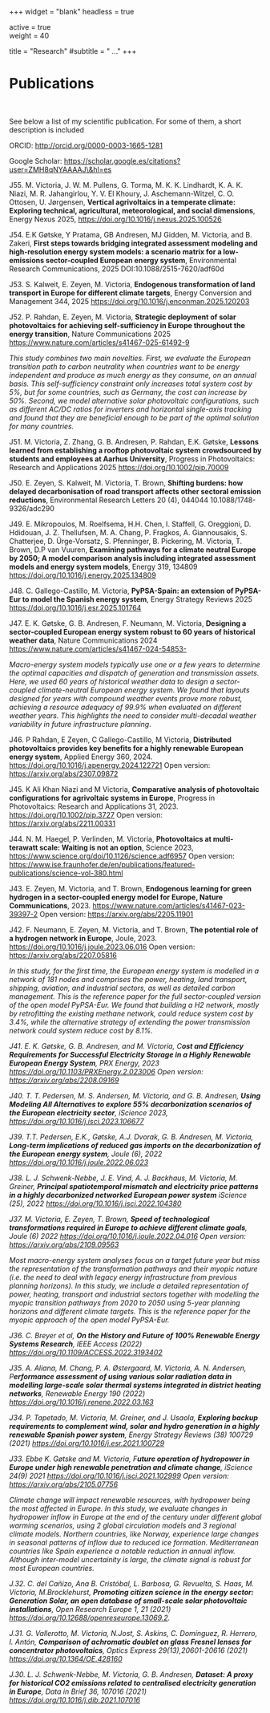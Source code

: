 +++
widget = "blank"
headless = true

active = true  
weight = 40

title = "Research"
#subtitle = " ..."
+++

# Publications

 



See below a list of my scientific publication. For some of them, a short description is included



ORCID: http://orcid.org/0000-0003-1665-1281

Google Scholar: https://scholar.google.es/citations?user=ZMH8qNYAAAAJ\&hl=es





J55. M. Victoria, J. W. M. Pullens, G. Torma, M. K. K. Lindhardt, K. A. K. Niazi, M. R. Jahangirlou, Y. V. El Khoury, J. Aschemann-Witzel, C. O. Ottosen, U. Jørgensen, **Vertical agrivoltaics in a temperate climate: Exploring technical, agricultural, meteorological, and social dimensions**, Energy Nexus 2025, https://doi.org/10.1016/j.nexus.2025.100526



J54. E.K Gøtske, Y Pratama, GB Andresen, MJ Gidden, M. Victoria, and B. Zakeri, **First steps towards bridging integrated assessment modeling and high-resolution energy system models: a scenario matrix for a low-emissions sector-coupled European energy system**, Environmental Research Communications, 2025 DOI:10.1088/2515-7620/adf60d



J53. S. Kalweit, E. Zeyen, M. Victoria, **Endogenous transformation of land transport in Europe for different climate targets**, Energy Conversion and Management 344, 2025 https://doi.org/10.1016/j.enconman.2025.120203





J52. P. Rahdan, E. Zeyen, M. Victoria, **Strategic deployment of solar photovoltaics for achieving self-sufficiency in Europe throughout the energy transition**, Nature Communications 2025 https://www.nature.com/articles/s41467-025-61492-9



*This study combines two main novelties. First, we evaluate the European transition path to carbon neutrality when countries want to be energy independent and produce as much energy as they consume, on an annual basis. This self-sufficiency constraint only increases total system cost by 5%, but for some countries, such as Germany, the cost can increase by 50%. Second, we model alternative solar photovoltaic configurations, such as different AC/DC ratios for inverters and horizontal single-axis tracking and found that they are beneficial enough to be part of the optimal solution for many countries.*



J51. M. Victoria, Z. Zhang, G. B. Andresen, P. Rahdan, E.K. Gøtske, **Lessons learned from establishing a rooftop photovoltaic system crowdsourced by students and employees at Aarhus University**, Progress in Photovoltaics: Research and Applications 2025  https://doi.org/10.1002/pip.70009



J50. E. Zeyen, S. Kalweit, M. Victoria, T. Brown, **Shifting burdens: how delayed decarbonisation of road transport affects other sectoral emission reductions**, Environmental Research Letters 20 (4), 044044 10.1088/1748-9326/adc290



J49. E. Mikropoulos, M. Roelfsema, H.H. Chen, I. Staffell, G. Oreggioni, D. Hdidouan, J. Z. Thellufsen, M. A. Chang, P. Fragkos, A. Giannousakis, S. Chatterjee, D. Ürge-Vorsatz, S. Pfenninger, B. Pickering, M. Victoria, T. Brown, D.P van Vuuren, **Examining pathways for a climate neutral Europe by 2050; A model comparison analysis including integrated assessment models and energy system models**, Energy 319, 134809 https://doi.org/10.1016/j.energy.2025.134809



J48. C. Gallego-Castillo, M. Victoria, **PyPSA-Spain: an extension of PyPSA-Eur to model the Spanish energy system**, Energy Strategy Reviews 2025 https://doi.org/10.1016/j.esr.2025.101764



J47. E. K. Gøtske, G. B. Andresen, F. Neumann, M. Victoria, **Designing a sector-coupled European energy system robust to 60 years of historical weather data**, Nature Communications 2024 https://www.nature.com/articles/s41467-024-54853-



*Macro-energy system models typically use one or a few years to determine the optimal capacities and dispatch of generation and transmission assets. Here, we used 60 years of historical weather data to design a sector-coupled climate-neutral European energy system. We found that layouts designed for years with compound weather events prove more robust, achieving a resource adequacy of 99.9% when evaluated on different weather years. This highlights the need to consider multi-decadal weather variability in future infrastructure planning*.



J46. P Rahdan, E Zeyen, C Gallego-Castillo, M Victoria, **Distributed photovoltaics provides key benefits for a highly renewable European energy system**, Applied Energy 360, 2024. https://doi.org/10.1016/j.apenergy.2024.122721 Open version: https://arxiv.org/abs/2307.09872



J45. K Ali Khan Niazi and M Victoria, **Comparative analysis of photovoltaic configurations for agrivoltaic systems in Europe**, Progress in Photovoltaics: Research and Applications 31, 2023. https://doi.org/10.1002/pip.3727 Open version: https://arxiv.org/abs/2211.00331



J44. N. M. Haegel, P. Verlinden, M. Victoria, **Photovoltaics at multi-terawatt scale: Waiting is not an option**, Science 2023, https://www.science.org/doi/10.1126/science.adf6957 Open version: https://www.ise.fraunhofer.de/en/publications/featured-publications/science-vol-380.html



J43. E. Zeyen, M. Victoria, and T. Brown, **Endogenous learning for green hydrogen in a sector-coupled energy model for Europe, Nature Communications**, 2023. https://www.nature.com/articles/s41467-023-39397-2 Open version: https://arxiv.org/abs/2205.11901



J42. F. Neumann, E. Zeyen, M. Victoria, and T. Brown, **The potential role of a hydrogen network in Europe**, Joule, 2023. https://doi.org/10.1016/j.joule.2023.06.016 Open version: https://arxiv.org/abs/2207.05816



*In this study, for the first time, the European energy system is modelled in a network of 181 nodes and comprises the power, heating, land transport, shipping, aviation, and industrial sectors, as well as detailed carbon management. This is the reference paper for the full sector-coupled version of the open model PyPSA-Eur.  We found that building a H2 network, mostly by retrofitting the existing methane network, could reduce system cost by 3.4%, while the alternative strategy of extending the power transmission network could system reduce cost by 8.1%.*



*J41. E. K. Gøtske, G. B. Andresen, and M. Victoria, C**ost and Efficiency Requirements for Successful Electricity Storage in a Highly Renewable European Energy System**, PRX Energy, 2023 https://doi.org/10.1103/PRXEnergy.2.023006  Open version: https://arxiv.org/abs/2208.09169* 



*J40. T. T. Pedersen, M. S. Andersen, M. Victoria, and G. B. Andresen, **Using Modeling All Alternatives to explore 55% decarbonization scenarios of the European electricity sector**, iScience 2023, https://doi.org/10.1016/j.isci.2023.106677*



*J39. T.T. Pedersen, E.K., Gøtske, A.J. Dvorak, G. B. Andresen, M. Victoria, **Long-term implications of reduced gas imports on the decarbonization of the European energy system**, Joule (6), 2022 https://doi.org/10.1016/j.joule.2022.06.023* 



*J38. L. J. Schwenk-Nebbe, J. E.  Vind, A. J. Backhaus, M. Victoria, M. Greiner, **Principal spatiotemporal mismatch and electricity price patterns in a highly decarbonized networked European power system** iScience (25), 2022  https://doi.org/10.1016/j.isci.2022.104380*



*J37. M. Victoria, E.  Zeyen, T. Brown, **Speed of technological transformations required in Europe to achieve different climate goals**, Joule (6) 2022 https://doi.org/10.1016/j.joule.2022.04.016 Open version: https://arxiv.org/abs/2109.09563*

*Most macro-energy system analyses focus on a target future year but miss the representation of the transformation pathways and their myopic nature (i.e. the need to deal with legacy energy infrastructure from previous planning horizons). In this study, we include a detailed representation of power, heating, transport and industrial sectors together with modelling the myopic transition pathways from 2020 to 2050 using 5-year planning horizons and different climate targets. This is the reference paper for the myopic approach of the open model PyPSA-Eur.*  



*J36. C. Breyer et al, **On the History and Future of 100% Renewable Energy Systems Research**, IEEE Access (2022) https://doi.org/10.1109/ACCESS.2022.3193402*



*J35. A. Aliana, M. Chang, P. A. Østergaard, M. Victoria, A. N. Andersen, P**erformance assessment of using various solar radiation data in modelling large-scale solar thermal systems integrated in district heating networks**, Renewable Energy 190 (2022) https://doi.org/10.1016/j.renene.2022.03.163* 



*J34. P. Tapetado, M. Victoria, M. Greiner, and J. Usaola, **Exploring backup requirements to complement wind, solar and hydro generation in a highly renewable Spanish power system**, Energy Strategy Reviews (38) 100729 (2021) https://doi.org/10.1016/j.esr.2021.100729* 



*J33. Ebbe K. Gøtske and M. Victoria, F**uture operation of hydropower in Europe under high renewable penetration and climate change**, iScience 24(9) 2021 https://doi.org/10.1016/j.isci.2021.102999 Open version: https://arxiv.org/abs/2105.07756*

*Climate change will impact renewable resources, with hydropower being the most affected in Europe. In this study, we evaluate changes in hydropower inflow in Europe at the end of the century under different global warming scenarios, using 2 global circulation models and 3 regional climate models. Northern countries, like Norway, experience large changes in seasonal patterns of inflow due to reduced ice formation. Mediterranean countries like Spain experience a notable reduction in annual inflow. Although inter-model uncertainity is large, the climate signal is robust for most European countries.*



*J.32. C. del Cañizo, Ana B. Cristóbal, L. Barbosa, G. Revuelta, S. Haas, M. Victoria, M.Brocklehurst, **Promoting citizen science in the energy sector: Generation Solar, an open database of small-scale solar photovoltaic installations**, Open Research Europe 1, 21 (2021) https://doi.org/10.12688/openreseurope.13069.2.* 



*J.31. G. Vallerotto, M. Victoria, N.Jost, S. Askins, C. Domínguez, R. Herrero, I. Antón, **Comparison of achromatic doublet on glass Fresnel lenses for concentrator photovoltaics**, Optics Express 29(13),20601-20616 (2021) https://doi.org/10.1364/OE.428160* 



*J.30. L. J. Schwenk-Nebbe, M. Victoria, G. B. Andresen, **Dataset: A proxy for historical CO2 emissions related to centralised electricity generation in Europe**, Data in Brief 36, 107016 (2021) https://doi.org/10.1016/j.dib.2021.107016* 



 

